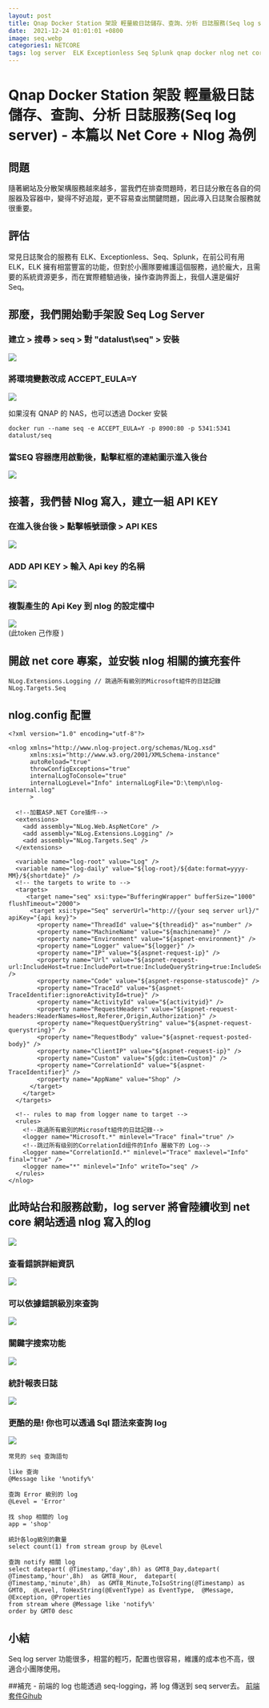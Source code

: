```yaml
---
layout: post
title: Qnap Docker Station 架設 輕量級日誌儲存、查詢、分析 日誌服務(Seq log server) - 本篇以 Net Core + Nlog 為例
date:  2021-12-24 01:01:01 +0800
image: seq.webp
categories1: NETCORE
tags: log server  ELK Exceptionless Seq Splunk qnap docker nlog net core
---
```

# Qnap Docker Station 架設 輕量級日誌儲存、查詢、分析 日誌服務(Seq log server) - 本篇以 Net Core + Nlog 為例

## 問題
隨著網站及分散架構服務越來越多，當我們在排查問題時，若日誌分散在各自的伺服器及容器中，變得不好追蹤，更不容易查出關鍵問題，因此導入日誌聚合服務就很重要。

## 評估
常見日誌聚合的服務有 ELK、Exceptionless、Seq、Splunk，在前公司有用 ELK，ELK 擁有相當豐富的功能，但對於小團隊要維護這個服務，過於龐大，且需要的系統資源更多，而在實際體驗過後，操作查詢界面上，我個人還是偏好 Seq。

## 那麼，我們開始動手架設 Seq Log Server

### 建立 > 搜尋 > seq > 對 "datalust\seq" > 安裝
![](https://i.imgur.com/vOKFKGb.png)

### 將環境變數改成 ACCEPT_EULA=Y
![](https://i.imgur.com/4GMQUf2.png)

如果沒有 QNAP 的 NAS，也可以透過 Docker 安裝
```
docker run --name seq -e ACCEPT_EULA=Y -p 8900:80 -p 5341:5341 datalust/seq
```

### 當SEQ 容器應用啟動後，點擊紅框的連結圖示進入後台
![](https://i.imgur.com/FXjmVRc.png)

## 接著，我們替 Nlog 寫入，建立一組 API KEY
### 在進入後台後 > 點擊帳號頭像 > API KES   
![](https://i.imgur.com/jcHdzJT.png)

### ADD API KEY > 輸入 Api key 的名稱
![](https://i.imgur.com/iljGFAT.png)

### 複製產生的 Api Key 到 nlog 的設定檔中
![](https://i.imgur.com/HLthY8U.png)  
(此token 己作廢 )

## 開啟 net core 專案，並安裝 nlog 相關的擴充套件
```
NLog.Extensions.Logging // 跳過所有級別的Microsoft組件的日誌記錄
NLog.Targets.Seq
```

## nlog.config 配置
```
<?xml version="1.0" encoding="utf-8"?>

<nlog xmlns="http://www.nlog-project.org/schemas/NLog.xsd"
      xmlns:xsi="http://www.w3.org/2001/XMLSchema-instance"
      autoReload="true"
      throwConfigExceptions="true"
      internalLogToConsole="true"
      internalLogLevel="Info" internalLogFile="D:\temp\nlog-internal.log"
	  >

  <!--加載ASP.NET Core插件-->
  <extensions>
    <add assembly="NLog.Web.AspNetCore" />
    <add assembly="NLog.Extensions.Logging" />
    <add assembly="NLog.Targets.Seq" />
  </extensions>

  <variable name="log-root" value="Log" />
  <variable name="log-daily" value="${log-root}/${date:format=yyyy-MM}/${shortdate}" />
  <!-- the targets to write to -->
  <targets>
     <target name="seq" xsi:type="BufferingWrapper" bufferSize="1000" flushTimeout="2000">
      <target xsi:type="Seq" serverUrl="http://{your seq server url}/" apiKey="{api key}">
        <property name="ThreadId" value="${threadid}" as="number" /> 
        <property name="MachineName" value="${machinename}" />
        <property name="Environment" value="${aspnet-environment}" />
        <property name="Logger" value="${logger}" />
        <property name="IP" value="${aspnet-request-ip}" />
        <property name="Url" value="${aspnet-request-url:IncludeHost=true:IncludePort=true:IncludeQueryString=true:IncludeScheme=true}" />
        <property name="Code" value="${aspnet-response-statuscode}" />
        <property name="TraceId" value="${aspnet-TraceIdentifier:ignoreActivityId=true}" />
        <property name="ActivityId" value="${activityid}" />
        <property name="RequestHeaders" value="${aspnet-request-headers:HeaderNames=Host,Referer,Origin,Authorization}" />
        <property name="RequestQueryString" value="${aspnet-request-querystring}" />
        <property name="RequestBody" value="${aspnet-request-posted-body}" />
        <property name="ClientIP" value="${aspnet-request-ip}" />
		<property name="Custom" value="${gdc:item=Custom}" />        
        <property name="CorrelationId" value="${aspnet-TraceIdentifier}" />
        <property name="AppName" value="Shop" />
      </target>
    </target>
  </targets>

  <!-- rules to map from logger name to target -->
  <rules>
    <!--跳過所有級別的Microsoft組件的日誌記錄-->
    <logger name="Microsoft.*" minlevel="Trace" final="true" />
	<!--跳过所有级别的CorrelationId组件的Info 層級下的 Log-->
    <logger name="CorrelationId.*" minlevel="Trace" maxlevel="Info" final="true" />
    <logger name="*" minlevel="Info" writeTo="seq" />
  </rules>
</nlog>
```

## 此時站台和服務啟動，log server 將會陸續收到 net core 網站透過 nlog 寫入的log

![](https://i.imgur.com/veeXaaX.png)

### 查看錯誤詳細資訊
![](https://i.imgur.com/6g5ZVQd.png)

### 可以依據錯誤級別來查詢

![](https://i.imgur.com/gPPpqsk.png)

### 關鍵字搜索功能
![](https://i.imgur.com/wnB6q8d.png)

### 統計報表日誌
![](https://i.imgur.com/xBzg0p6.png)

### 更酷的是! 你也可以透過 Sql 語法來查詢 log
![](https://i.imgur.com/anX4XtQ.png)

```
常見的 seq 查詢語句

like 查询
@Message like '%notify%'

查詢 Error 級別的 log
@Level = 'Error'

找 shop 相關的 log
app = 'shop'

統計各log級別的數量
select count(1) from stream group by @Level

查詢 notify 相關 log
select datepart( @Timestamp,'day',8h) as GMT8_Day,datepart( @Timestamp,'hour',8h)  as GMT8_Hour,  datepart( @Timestamp,'minute',8h)  as GMT8_Minute,ToIsoString(@Timestamp) as GMT0,  @Level, ToHexString(@EventType) as EventType,  @Message, @Exception, @Properties
from stream where @Message like 'notify%' 
order by GMT0 desc 

```

## 小結
Seq log server 功能很多，相當的輕巧，配置也很容易，維護的成本也不高，很適合小團隊使用。

##補充 - 前端的 log 也能透過 seq-logging，將 log 傳送到 seq server去。
[前端套件Gihub](https://github.com/datalust/seq-logging)